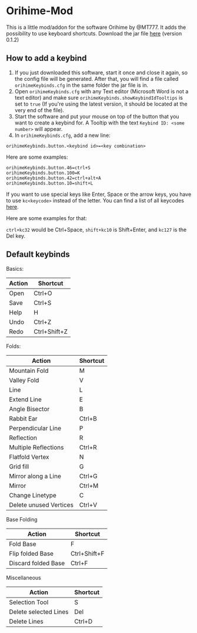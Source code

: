 Orihime-Mod
===

This is a little mod/addon for the software Orihime by @MT777. It adds the possibility 
to use keyboard shortcuts. Download the jar file [here](https://github.com/undertrox/orihimeMod/releases/download/v0.1.2/orihimeMod-0.1.2.jar)
(version 0.1.2)

How to add a keybind
--
1. If you just downloaded this software, start it once and close it again, so the config
file will be generated. After that, you will find a file called `orihimeKeybinds.cfg` in 
the same folder the jar file is in.
2. Open `orihimeKeybinds.cfg` with any Text editor (Microsoft Word is not a text editor) 
and make sure `orihimeKeybinds.showKeybindIdTooltips` is set to `true` (If you're using 
the latest version, it should be located at the very end of the file).
3. Start the software and put your mouse on top of the button that you want to create a 
keybind for. A Tooltip with the text `Keybind ID: <some number>` will appear.
4. In `orihimeKeybinds.cfg`, add a new line: 
```
orihimeKeybinds.button.<keybind id>=<key combination>
```
Here are some examples: 
```
orihimeKeybinds.button.46=ctrl+S
orihimeKeybinds.button.100=K
orihimeKeybinds.button.42=ctrl+alt+A
orihimeKeybinds.button.10=shift+L
```
If you want to use special keys like Enter, Space or the arrow keys, you have to use 
`kc<keycode>` instead of the letter. You can find a list of all keycodes 
[here](https://stackoverflow.com/questions/15313469/java-keyboard-keycodes-list/31637206#answer-31637206).

Here are some examples for that:

`ctrl+kc32` would be Ctrl+Space, `shift+kc10` is Shift+Enter, and `kc127` is 
the Del key.

Default keybinds
--
Basics:

|Action|Shortcut|
|------|---|
|Open|  Ctrl+O |
|Save| Ctrl+S|
|Help| H|
|Undo| Ctrl+Z|
|Redo| Ctrl+Shift+Z|

Folds:

|Action|Shortcut|
|------|---|
|Mountain Fold|  M |
|Valley Fold| V|
|Line| L|
|Extend Line | E |
|Angle Bisector| B|
|Rabbit Ear |Ctrl+B|
|Perpendicular Line| P|
|Reflection| R|
|Multiple Reflections|Ctrl+R|
|Flatfold Vertex|N|
|Grid fill| G|
|Mirror along a Line| Ctrl+G|
|Mirror| Ctrl+M|
|Change Linetype|C|
|Delete unused Vertices| Ctrl+V

Base Folding

|Action|Shortcut|
|------|---|
|Fold Base| F |
|Flip folded Base| Ctrl+Shift+F|
|Discard folded Base| Ctrl+F|

Miscellaneous

|Action|Shortcut|
|------|---|
|Selection Tool| S |
|Delete selected Lines| Del|
|Delete Lines| Ctrl+D|